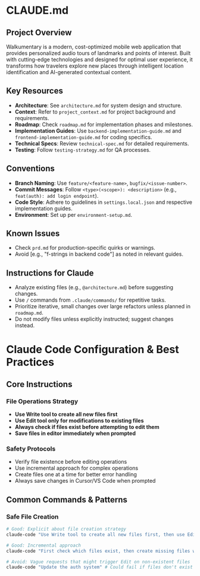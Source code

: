 # CLAUDE.md
## Project Overview
Walkumentary is a modern, cost-optimized mobile web application that provides personalized audio tours of landmarks and points of interest. Built with cutting-edge technologies and designed for optimal user experience, it transforms how travelers explore new places through intelligent location identification and AI-generated contextual content.

## Key Resources
- **Architecture**: See `architecture.md` for system design and structure.
- **Context**: Refer to `project_context.md` for project background and requirements.
- **Roadmap**: Check `roadmap.md` for implementation phases and milestones.
- **Implementation Guides**: Use `backend-implementation-guide.md` and `frontend-implementation-guide.md` for coding specifics.
- **Technical Specs**: Review `technical-spec.md` for detailed requirements.
- **Testing**: Follow `testing-strategy.md` for QA processes.

## Conventions
- **Branch Naming**: Use `feature/<feature-name>`, `bugfix/<issue-number>`.
- **Commit Messages**: Follow `<type>(<scope>): <description>` (e.g., `feat(auth): add login endpoint`).
- **Code Style**: Adhere to guidelines in `settings.local.json` and respective implementation guides.
- **Environment**: Set up per `environment-setup.md`.

## Known Issues
- Check `prd.md` for production-specific quirks or warnings.
- Avoid [e.g., "f-strings in backend code"] as noted in relevant guides.

## Instructions for Claude
- Analyze existing files (e.g., `@architecture.md`) before suggesting changes.
- Use `/` commands from `.claude/commands/` for repetitive tasks.
- Prioritize iterative, small changes over large refactors unless planned in `roadmap.md`.
- Do not modify files unless explicitly instructed; suggest changes instead.


# Claude Code Configuration & Best Practices

## Core Instructions

### File Operations Strategy
- **Use Write tool to create all new files first**
- **Use Edit tool only for modifications to existing files**
- **Always check if files exist before attempting to edit them**
- **Save files in editor immediately when prompted**

### Safety Protocols
- Verify file existence before editing operations
- Use incremental approach for complex operations
- Create files one at a time for better error handling
- Always save changes in Cursor/VS Code when prompted

## Common Commands & Patterns

### Safe File Creation
```bash
# Good: Explicit about file creation strategy
claude-code "Use Write tool to create all new files first, then use Edit only for modifications. Create the authentication system."

# Good: Incremental approach
claude-code "First check which files exist, then create missing files with Write tool"

# Avoid: Vague requests that might trigger Edit on non-existent files
claude-code "Update the auth system" # Could fail if files don't exist
